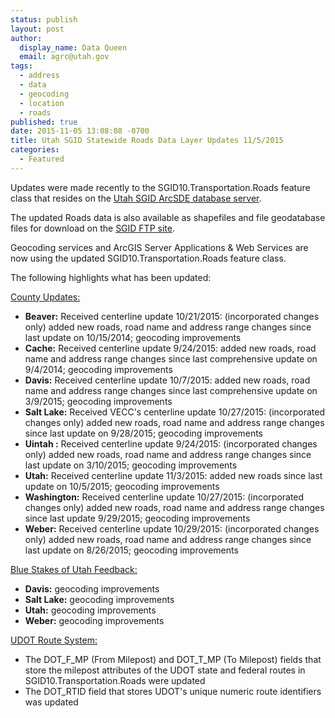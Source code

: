 ```yaml
---
status: publish
layout: post
author:
  display_name: Data Queen
  email: agrc@utah.gov
tags:
  - address
  - data
  - geocoding
  - location
  - roads
published: true
date: 2015-11-05 13:08:08 -0700
title: Utah SGID Statewide Roads Data Layer Updates 11/5/2015
categories:
  - Featured
---
```

<p>Updates were made recently to the SGID10.Transportation.Roads feature class that resides on the <a href="{{ "/data/how-to-connect-to-the-sgid-via-sde/" | prepend: site.baseurl }}">Utah SGID ArcSDE database server</a>.</p>
<p>The updated Roads data is also available as shapefiles and file geodatabase files for download on the <a href="ftp://ftp.agrc.utah.gov/UtahSGID_Vector/UTM12_NAD83/TRANSPORTATION/PackagedData/_Statewide/UtahRoadAndHighwaySystem/">SGID FTP site</a>.</p>
<p>Geocoding services and ArcGIS Server Applications & Web Services are now using the updated SGID10.Transportation.Roads feature class.</p>
<p>The following highlights what has been updated:</p>
<p><span style="text-decoration: underline;">County Updates:</span></p>
<ul>
<li><strong>Beaver:</strong> Received centerline update 10/21/2015: (incorporated changes only) added new roads, road name and address range changes since last update on 10/15/2014; geocoding improvements</li>
<li><strong>Cache:</strong> Received centerline update 9/24/2015: added new roads, road name and address range changes since last comprehensive update on 9/4/2014; geocoding improvements</li>
<li><strong>Davis:</strong> Received centerline update 10/7/2015: added new roads, road name and address range changes since last comprehensive update on 3/9/2015; geocoding improvements</li>
<li><strong>Salt Lake:</strong> Received VECC's centerline update 10/27/2015: (incorporated changes only) added new roads, road name and address range changes since last update on 9/28/2015; geocoding improvements</li>
<li><strong>Uintah :</strong> Received centerline update 9/24/2015: (incorporated changes only) added new roads, road name and address range changes since last update on 3/10/2015; geocoding improvements</li>
<li><strong>Utah:</strong> Received centerline update 11/3/2015: added new roads since last update on 10/5/2015; geocoding improvements</li>
<li><strong>Washington:</strong> Received centerline update 10/27/2015: (incorporated changes only) added new roads, road name and address range changes since last update 9/29/2015; geocoding improvements</li>
<li><strong>Weber:</strong> Received centerline update 10/29/2015: (incorporated changes only) added new roads, road name and address range changes since last update on 8/26/2015; geocoding improvements</li>
</li>
</ul>
<p><span style="text-decoration: underline;">Blue Stakes of Utah Feedback:</span></p>
<ul>
<li><strong>Davis:</strong> geocoding improvements</li>
<li><strong>Salt Lake:</strong> geocoding improvements</li>
<li><strong>Utah:</strong> geocoding improvements</li>
<li><strong>Weber:</strong> geocoding improvements</li>
</ul>
<p><span style="text-decoration: underline;">UDOT Route System:</span></p>
<ul>
<li>The DOT_F_MP (From Milepost) and DOT_T_MP (To Milepost) fields that store the milepost attributes of the UDOT state and federal routes in SGID10.Transportation.Roads were updated</li>
<li>The DOT_RTID field that stores UDOT's unique numeric route identifiers was updated</li>
